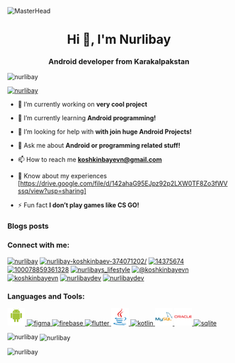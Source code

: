 ![MasterHead](https://1.bp.blogspot.com/-4G4zVhAxueg/YKLth6HiL_I/AAAAAAAAQhM/JiTsOudkdXgb94qpNYI66jEGlauS0CETQCLcBGAsYHQ/s0/android-whats-new-in-jetpack-v2.png)
<h1 align="center">Hi 👋, I'm Nurlibay</h1>
<h3 align="center">Android developer from Karakalpakstan</h3>

<p align="left"> <img src="https://komarev.com/ghpvc/?username=nurlibay&label=Profile%20views&color=0e75b6&style=flat" alt="nurlibay" /> </p>

<p align="left"> <a href="https://github.com/ryo-ma/github-profile-trophy"><img src="https://github-profile-trophy.vercel.app/?username=nurlibay" alt="nurlibay" /></a> </p>

- 🔭 I’m currently working on **very cool project**

- 🌱 I’m currently learning **Android programming!**

- 🤝 I’m looking for help with **with join huge Android Projects!**

- 💬 Ask me about **Android or programming related stuff!**

- 📫 How to reach me **koshkinbayevn@gmail.com**

- 📄 Know about my experiences [https://drive.google.com/file/d/142ahaG95EJpz92p2LXW0TF8Zo3fWVssq/view?usp=sharing]

- ⚡ Fun fact **I don’t play games like CS GO!**

### Blogs posts
<!-- BLOG-POST-LIST:START -->
<!-- BLOG-POST-LIST:END -->

<h3 align="left">Connect with me:</h3>
<p align="left">
<a href="https://dev.to/nurlibay" target="blank"><img align="center" src="https://raw.githubusercontent.com/rahuldkjain/github-profile-readme-generator/master/src/images/icons/Social/devto.svg" alt="nurlibay" height="30" width="40" /></a>
<a href="https://linkedin.com/in/nurlibay-koshkinbaev-374071202/" target="blank"><img align="center" src="https://raw.githubusercontent.com/rahuldkjain/github-profile-readme-generator/master/src/images/icons/Social/linked-in-alt.svg" alt="nurlibay-koshkinbaev-374071202/" height="30" width="40" /></a>
<a href="https://stackoverflow.com/users/14375674" target="blank"><img align="center" src="https://raw.githubusercontent.com/rahuldkjain/github-profile-readme-generator/master/src/images/icons/Social/stack-overflow.svg" alt="14375674" height="30" width="40" /></a>
<a href="https://fb.com/100078859361328" target="blank"><img align="center" src="https://raw.githubusercontent.com/rahuldkjain/github-profile-readme-generator/master/src/images/icons/Social/facebook.svg" alt="100078859361328" height="30" width="40" /></a>
<a href="https://instagram.com/nurlibays_lifestyle" target="blank"><img align="center" src="https://raw.githubusercontent.com/rahuldkjain/github-profile-readme-generator/master/src/images/icons/Social/instagram.svg" alt="nurlibays_lifestyle" height="30" width="40" /></a>
<a href="https://medium.com/@koshkinbayevn" target="blank"><img align="center" src="https://raw.githubusercontent.com/rahuldkjain/github-profile-readme-generator/master/src/images/icons/Social/medium.svg" alt="@koshkinbayevn" height="30" width="40" /></a>
<a href="https://www.hackerrank.com/koshkinbayevn" target="blank"><img align="center" src="https://raw.githubusercontent.com/rahuldkjain/github-profile-readme-generator/master/src/images/icons/Social/hackerrank.svg" alt="koshkinbayevn" height="30" width="40" /></a>
<a href="https://codeforces.com/profile/nurlibaydev" target="blank"><img align="center" src="https://raw.githubusercontent.com/rahuldkjain/github-profile-readme-generator/master/src/images/icons/Social/codeforces.svg" alt="nurlibaydev" height="30" width="40" /></a>
<a href="https://www.leetcode.com/nurlibaydev" target="blank"><img align="center" src="https://raw.githubusercontent.com/rahuldkjain/github-profile-readme-generator/master/src/images/icons/Social/leet-code.svg" alt="nurlibaydev" height="30" width="40" /></a>
</p>

<h3 align="left">Languages and Tools:</h3>
<p align="left"> <a href="https://developer.android.com" target="_blank" rel="noreferrer"> <img src="https://raw.githubusercontent.com/devicons/devicon/master/icons/android/android-original-wordmark.svg" alt="android" width="40" height="40"/> </a> <a href="https://www.figma.com/" target="_blank" rel="noreferrer"> <img src="https://www.vectorlogo.zone/logos/figma/figma-icon.svg" alt="figma" width="40" height="40"/> </a> <a href="https://firebase.google.com/" target="_blank" rel="noreferrer"> <img src="https://www.vectorlogo.zone/logos/firebase/firebase-icon.svg" alt="firebase" width="40" height="40"/> </a> <a href="https://flutter.dev" target="_blank" rel="noreferrer"> <img src="https://www.vectorlogo.zone/logos/flutterio/flutterio-icon.svg" alt="flutter" width="40" height="40"/> </a> <a href="https://www.java.com" target="_blank" rel="noreferrer"> <img src="https://raw.githubusercontent.com/devicons/devicon/master/icons/java/java-original.svg" alt="java" width="40" height="40"/> </a> <a href="https://kotlinlang.org" target="_blank" rel="noreferrer"> <img src="https://www.vectorlogo.zone/logos/kotlinlang/kotlinlang-icon.svg" alt="kotlin" width="40" height="40"/> </a> <a href="https://www.mysql.com/" target="_blank" rel="noreferrer"> <img src="https://raw.githubusercontent.com/devicons/devicon/master/icons/mysql/mysql-original-wordmark.svg" alt="mysql" width="40" height="40"/> </a> <a href="https://www.oracle.com/" target="_blank" rel="noreferrer"> <img src="https://raw.githubusercontent.com/devicons/devicon/master/icons/oracle/oracle-original.svg" alt="oracle" width="40" height="40"/> </a> <a href="https://www.sqlite.org/" target="_blank" rel="noreferrer"> <img src="https://www.vectorlogo.zone/logos/sqlite/sqlite-icon.svg" alt="sqlite" width="40" height="40"/> </a> </p>

<p><img align="left" src="https://github-readme-stats.vercel.app/api/top-langs?username=nurlibay&show_icons=true&locale=en&layout=compact" alt="nurlibay" /></p>

<p>&nbsp;<img align="center" src="https://github-readme-stats.vercel.app/api?username=nurlibay&show_icons=true&locale=en" alt="nurlibay" /></p>

<p><img align="center" src="https://github-readme-streak-stats.herokuapp.com/?user=nurlibay&" alt="nurlibay" /></p>
